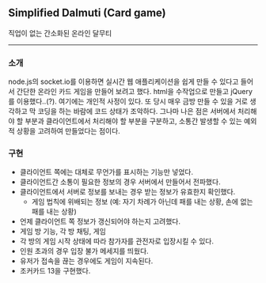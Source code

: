 
## Simplified Dalmuti (Card game)

  직업이 없는 간소화된 온라인 달무티

---

### 소개

node.js의 socket.io를 이용하면 실시간 웹 애플리케이션을 쉽게 만들 수 있다고 들어서 간단한 온라인 카드 게임을 만들어 보려고 했다. html을 수작업으로 만들고 jQuery를 이용했다..(?). 여기에는 개인적 사정이 있다. 또 당시 매우 금방 만들 수 있을 거로 생각하고 막 코딩을 하는 바람에 코드 상태가 조악하다. 그나마 나은 점은 서버에서 처리해야 할 부분과 클라이언트에서 처리해야 할 부분을 구분하고, 소통간 발생할 수 있는 예외적 상황을 고려하여 만들었다는 점이다. 

### 구현

- 클라이언트 쪽에는 대체로 무언가를 표시하는 기능만 넣었다. 
- 클라이언트간 소통이 필요한 정보의 경우 서버에서 만들어서 전파했다. 
- 클라이언트에서 서버로 정보를 보내는 경우 받는 정보가 유효한지 확인했다.
  - 게임 법칙에 위배되는 정보 (예: 자기 차례가 아닌데 패를 내는 상황, 손에 없는 패를 내는 상황)
- 언제 클라이언트 쪽 정보가 갱신되어야 하는지 고려했다.
- 게임 방 기능, 각 방 채팅, 게임
- 각 방의 게임 시작 상태에 따라 참가자를 관전자로 입장시킬 수 있다.
- 인원 초과의 경우 입장 불가 메세지를 띄웠다.
- 유저가 접속을 끊는 경우에도 게임이 지속된다.
- 조커카드 13을 구현했다. 




